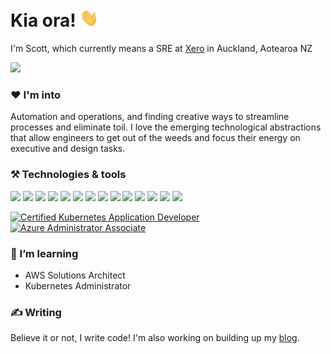 # Kia ora! <img src="wave.gif" width="30px">

I'm Scott, which currently means a SRE at [Xero](https://www.linkedin.com/company/xero) in Auckland, Aotearoa NZ

<a href="https://www.linkedin.com/in/swardenaar">![](https://img.shields.io/badge/LinkedIn-0077B5?style=for-the-badge&logo=LinkedIn&logoColor=white)</a>
<!-- <a href="https://scott.wardenaar.io">![](https://img.shields.io/badge/GitHub-000000?style=for-the-badge&logo=web&logoColor=white)</a> -->

### ❤️ I'm into
Automation and operations, and finding creative ways to streamline processes and eliminate toil. I love the emerging technological abstractions that allow engineers to get out of the weeds and focus their energy on executive and design tasks.

### ⚒️ Technologies & tools
![](https://img.shields.io/badge/OS-MacOS-informational?style=flat&logo=macos&logoColor=white&color=2bbc8a)
![](https://img.shields.io/badge/OS-Linux-informational?style=flat&logo=linux&logoColor=white&color=2bbc8a)
![](https://img.shields.io/badge/Editor-VS_Code-informational?style=flat&logo=visualstudiocode&logoColor=white&color=2bbc8a)
![](https://img.shields.io/badge/Code-Python-informational?style=flat&logo=python&logoColor=white&color=2bbc8a)
![](https://img.shields.io/badge/Code-React-informational?style=flat&logo=react&logoColor=white&color=2bbc8a)
![](https://img.shields.io/badge/Shell-Bash-informational?style=flat&logo=gnu-bash&logoColor=white&color=2bbc8a)
![](https://img.shields.io/badge/Tools-Docker-informational?style=flat&logo=docker&logoColor=white&color=2bbc8a)
![](https://img.shields.io/badge/Tools-Kubernetes-informational?style=flat&logo=kubernetes&logoColor=white&color=2bbc8a)
![](https://img.shields.io/badge/Tools-Helm-informational?style=flat&logo=helm&logoColor=white&color=2bbc8a)
![](https://img.shields.io/badge/Tools-Terraform-informational?style=flat&logo=terraform&logoColor=white&color=2bbc8a)
![](https://img.shields.io/badge/Cloud-AWS-informational?style=flat&logo=amazonaws&logoColor=white&color=2bbc8a)
![](https://img.shields.io/badge/Cloud-Azure-informational?style=flat&logo=microsoftazure&logoColor=white&color=2bbc8a)
![](https://img.shields.io/badge/CICD-Azure_DevOps-informational?style=flat&logo=azuredevops&logoColor=white&color=2bbc8a)
![](https://img.shields.io/badge/CICD-Jenkins-informational?style=flat&logo=jenkins&logoColor=white&color=2bbc8a)

<!-- Certifications -->
[![Certified Kubernetes Application Developer](https://images.credly.com/size/110x110/images/f88d800c-5261-45c6-9515-0458e31c3e16/ckad_from_cncfsite.png)](https://www.credly.com/badges/3d8c046b-fcad-425f-a099-58a58ffce8fd)
[![Azure Administrator Associate](https://images.credly.com/size/110x110/images/35d18649-95c6-4c78-b07a-cfc1362318f3/azure-administrator-associate.png)](https://www.credly.com/badges/42596c77-6920-4e47-88f2-1b007707e239)

### 🌱 I’m learning
- AWS Solutions Architect
- Kubernetes Administrator

### ✍️ Writing
Believe it or not, I write code! I'm also working on building up my <a href="https://scott.wardenaar.io/blog" target="_blank" rel="noopener noreferrer">blog</a>.
